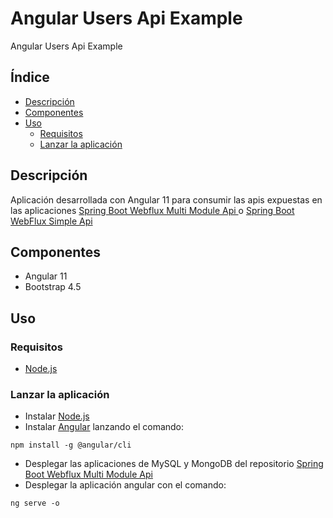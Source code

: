 # Angular Users Api Example
Angular Users Api Example

## Índice
- [Descripción](#descripción)
- [Componentes](#componentes)
- [Uso](#uso)
	- [Requisitos](#requisitos)
	- [Lanzar la aplicación](#lanzar-la-aplicación)

## Descripción
Aplicación desarrollada con Angular 11 para consumir las apis expuestas en las aplicaciones [Spring Boot Webflux Multi Module Api
](https://github.com/omblanco/spring-boot-webflux-multi-module-api) o [Spring Boot WebFlux Simple Api](https://github.com/omblanco/spring-boot-webflux-simple-api)

## Componentes
- Angular 11
- Bootstrap 4.5

## Uso

### Requisitos
- [Node.js](https://nodejs.org/es/)

### Lanzar la aplicación

- Instalar [Node.js](https://nodejs.org/es/)
- Instalar [Angular](https://angular.io/guide/setup-local) lanzando el comando:
```
npm install -g @angular/cli
```
- Desplegar las aplicaciones de MySQL y MongoDB del repositorio [Spring Boot Webflux Multi Module Api
](https://github.com/omblanco/spring-boot-webflux-multi-module-api#uso)
- Desplegar la aplicación angular con el comando:
```
ng serve -o
```
